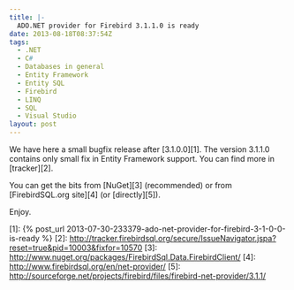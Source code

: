 ```yaml
---
title: |-
  ADO.NET provider for Firebird 3.1.1.0 is ready
date: 2013-08-18T08:37:54Z
tags:
  - .NET
  - C#
  - Databases in general
  - Entity Framework
  - Entity SQL
  - Firebird
  - LINQ
  - SQL
  - Visual Studio
layout: post
---
```

We have here a small bugfix release after [3.1.0.0][1]. The version 3.1.1.0 contains only small fix in Entity Framework support. You can find more in [tracker][2].

<!-- excerpt -->

You can get the bits from [NuGet][3] (recommended) or from [FirebirdSQL.org site][4] (or [directly][5]).

Enjoy.

[1]: {% post_url 2013-07-30-233379-ado-net-provider-for-firebird-3-1-0-0-is-ready %}
[2]: http://tracker.firebirdsql.org/secure/IssueNavigator.jspa?reset=true&pid=10003&fixfor=10570
[3]: http://www.nuget.org/packages/FirebirdSql.Data.FirebirdClient/
[4]: http://www.firebirdsql.org/en/net-provider/
[5]: http://sourceforge.net/projects/firebird/files/firebird-net-provider/3.1.1/